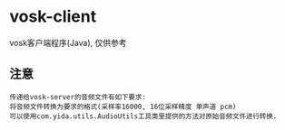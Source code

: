 # vosk-client
vosk客户端程序(Java), 仅供参考

## 注意
~~~shell
传递给vosk-server的音频文件有如下要求: 
将音频文件转换为要求的格式(采样率16000, 16位采样精度 单声道 pcm)
可以使用com.yida.utils.AudioUtils工具类里提供的方法对原始音频文件进行转换.
~~~